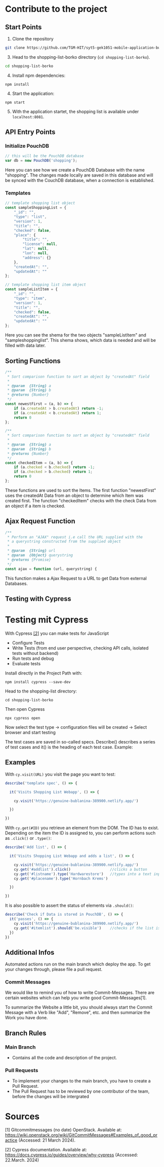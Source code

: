 # Contribute to the project



## Start Points

1. Clone the repository

```bash
git clone https://github.com/TGM-HIT/syt5-gek1051-mobile-application-budgeteer.git
```

3. Head to the shopping-list-borko directory (`cd shopping-list-borko`).

```bash
cd shopping-list-borko
```

4. Install npm dependencies:

```
npm install
```

4. Start the application:

```
npm start
```


5. With the application startet, the shopping list is available under `localhost:8081`.


## API Entry Points

### Initialize PouchDB

```js
// this will be the PouchDB database
var db = new PouchDB('shopping');
```
Here you can see how we create a PouchDB Database with the name "shopping". The changes made locally are saved in this database and will be synced with the CouchDB database, when a connection is established.

### Templates

```js
// template shopping list object
const sampleShoppingList = {
	"_id": "",
	"type": "list",
	"version": 1,
	"title": "",
	"checked": false,
	"place": {
		"title": "",
		"license": null,
		"lat": null,
		"lon": null,
		"address": {}
	},
	"createdAt": "",
	"updatedAt": ""
};

// template shopping list item object
const sampleListItem = {
	"_id": "",
	"type": "item",
	"version": 1,
	"title": "",
	"checked": false,
	"createdAt": "",
	"updatedAt": ""
};
```
Here you can see the shema for the two objects "sampleListItem" and "sampleshoppinglist". This shema shows, which data is needed and will be filled with data later.

## Sorting Functions

```js
/**
 * Sort comparison function to sort an object by "createdAt" field
 *
 * @param  {String} a
 * @param  {String} b
 * @returns {Number}
 */
const newestFirst = (a, b) => {
	if (a.createdAt > b.createdAt) return -1;
	if (a.createdAt < b.createdAt) return 1;
	return 0 
};

/**
 * Sort comparison function to sort an object by "createdAt" field
 *
 * @param  {String} a
 * @param  {String} b
 * @returns {Number}
 */
const checkedItem = (a, b) => {
	if (a.checked < b.checked) return -1;
	if (a.checked > b.checked) return 1;
	return 0 
};
```
These functions are used to sort the Items. The first function "newestFirst" uses the createdAt Data from an object to determine which Item was created first.
The function "checkedItem" checks with the check Data from an object if a item is checked.

## Ajax Request Function

```js
/**
 * Perform an "AJAX" request i.e call the URL supplied with the 
 * a querystring constructed from the supplied object
 *
 * @param  {String} url 
 * @param  {Object} querystring 
 * @returns {Promise}
 */
const ajax = function (url, querystring) {
```
This function makes a Ajax Request to a URL to get Data from external Databases. 

## Testing with Cypress

# Testing mit Cypress

With Cypress [[2]](#sources) you can make tests for JavaScript

- Configure Tests
- Write Tests (from end user perspective, checking API calls, isolated tests without backend)
- Run tests and debug
- Evaluate tests

Install directly in the Project Path with:

```shell
npm install cypress --save-dev
```
Head to the shopping-list directory:

```shell
cd shopping-list-borko
```

Then open Cypress

```shell
npx cypress open
```

Now select the test type -> configuration files will be created -> Select browser and start testing

The test cases are saved in so-called specs. Describe() describes a series of test cases and it() is the heading of each test case.
Example:

## Examples

With `cy.visit(URL)` you visit the page you want to test:

```js
describe('template spec', () => {

  it('Visits Shopping List Webapp', () => {

​    cy.visit('https://genuine-bublanina-389900.netlify.app/')

  })

})
```

With `cy.get(#ID)` you retrieve an element from the DOM. The ID has to exist.
Depending on the item the ID is assigned to, you can perform actions such as `.click()` or `.type()`:

```js
describe('Add list', () => {

  it('Visits Shopping List Webapp and adds a list', () => {

​    cy.visit('https://genuine-bublanina-389900.netlify.app/')
	cy.get('#addlist').click()					//clicks a button
	cy.get('#listname').type('Hardwarestore')	//types into a text input
	cy.get('#placename').type('Hornbach Krems')

  })

})
```

It is also possible to assert the status of elements via `.should()`:

```js
describe('Check if Data is stored in PouchDB', () => {
  it('passes', () => {
    cy.visit('https://genuine-bublanina-389900.netlify.app/')
    cy.get('#itemlist').should('be.visible')	//checks if the list is visible
  })
})
```



## Additional Infos

Automated actions run on the main branch which deploy the app. To get your changes through, please file a pull request.

### Commit Messages

We would like to remind you of how to write Commit-Messages. There are certain websites which can help you write good Commit-Messages[1].

To summarize the Website a little bit, you should always start the Commit Message with a Verb like "Add", "Remove", etc. and then summarize the Work you have done. 

## Branch Rules

### Main Branch
- Contains all the code and description of the project.

### Pull Requests

- To implement your changes to the main branch, you have to create a Pull Request.
- The Pull Request has to be reviewed by one contributor of the team, before the changes will be intergrated

# Sources

[1] Gitcommitmessages (no date) OpenStack. Available at: <https://wiki.openstack.org/wiki/GitCommitMessages#Examples_of_good_practice> (Accessed: 21 March 2024). 

[2] Cypress documentation. Available at: <https://docs.cypress.io/guides/overview/why-cypress> (Accessed: 22.March. 2024)